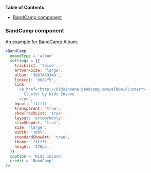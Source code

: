 <!-- START doctoc generated TOC please keep comment here to allow auto update -->
<!-- DON'T EDIT THIS SECTION, INSTEAD RE-RUN doctoc TO UPDATE -->
**Table of Contents**

- [BandCamp component](#bandcamp-component)

<!-- END doctoc generated TOC please keep comment here to allow auto update -->

### BandCamp component

An example for BandCamp Album.

```jsx static
<BandCamp
  embedType = 'album'
  settings = {{
    tracklist: 'false',
    artworkSize: 'large',
    album: '3087453349',
    linkcol: '0687f5',
    link: `
      <a href="http://kidsinsane.bandcamp.com/album/cluster">
        Cluster by Kids Insane
      </a>`,
    bgcol: 'ffffff',
    transparent: 'true',
    showTrackList: 'true',
    layout: 'artworkOnly',
    slimShowArt: 'true',
    size: 'large',
    width: '100%',
    standardShowArt: 'true',
    theme: 'ffffff',
    height: '470px',
  }}
  caption = 'Kids Insane'
  credit = 'BandCamp'
/>
```
